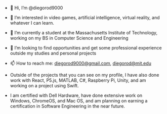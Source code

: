 - 👋 Hi, I’m @diegorod9000
- 👀 I’m interested in video games, artificial intelligence, virtual reality, and whatever I can learn.
- 🌱 I’m currently a student at the Massachusetts Institute of Technology, working on my BS in Computer Science and Engineering
- 💞️ I’m looking to find opportunities and get some professional experience outside my studies and personal projects
- 📫 How to reach me: diegorod9000@gmail.com, diegorod@mit.edu

- Outside of the projects that you can see on my profile, I have also done work with React, P5.js, MATLAB, C#, Raspberry Pi, Unity, and am working on a project using Swift.

- I am certified with Dell Hardware, have done extensive work on Windows, ChromeOS, and Mac OS, and am planning on earning a certification in Software Engineering in the near future.


<!---
diegorod9000/diegorod9000 is a ✨ special ✨ repository because its `README.md` (this file) appears on your GitHub profile.
You can click the Preview link to take a look at your changes.
--->
